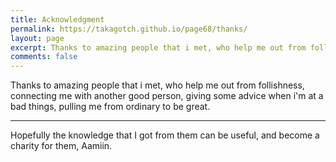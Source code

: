 ```yaml
---
title: Acknowledgment
permalink: https://takagotch.github.io/page68/thanks/
layout: page
excerpt: Thanks to amazing people that i met, who help me out from follishness, connecting me with another good person, giving some advice when i'm at a bad things, pulling me from ordinary to be great.
comments: false
---
```


Thanks to amazing people that i met, who help me out from follishness, connecting me with another good person, giving some advice when i'm at a bad things, pulling me from ordinary to be great.

<hr>

Hopefully the knowledge that I got from them can be useful, and become a charity for them, Aamiin.
